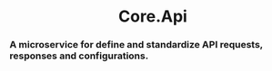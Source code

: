  <h1 align="center"> Core.Api
 
 ### A microservice for define and standardize API requests, responses and configurations. 

